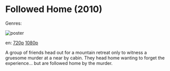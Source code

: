 # Followed Home (2010)

Genres: 

![poster](http://image.tmdb.org/t/p/w500/qA56xmjnVCYXjIqiaOZxhKhS82n.jpg)

en:
  [720p](magnet:?xt=urn:btih:21F34CF4D3516E24AEBB5D9C87F19AB245619CB9&tr=udp://glotorrents.pw:6969/announce&tr=udp://tracker.opentrackr.org:1337/announce&tr=udp://torrent.gresille.org:80/announce&tr=udp://tracker.openbittorrent.com:80&tr=udp://tracker.coppersurfer.tk:6969&tr=udp://tracker.leechers-paradise.org:6969&tr=udp://p4p.arenabg.ch:1337&tr=udp://tracker.internetwarriors.net:1337)
  [1080p](magnet:?xt=urn:btih:738F44A5B80A5AA59EC24AC21A8C501A67FF946F&tr=udp://glotorrents.pw:6969/announce&tr=udp://tracker.opentrackr.org:1337/announce&tr=udp://torrent.gresille.org:80/announce&tr=udp://tracker.openbittorrent.com:80&tr=udp://tracker.coppersurfer.tk:6969&tr=udp://tracker.leechers-paradise.org:6969&tr=udp://p4p.arenabg.ch:1337&tr=udp://tracker.internetwarriors.net:1337)
  


A group of friends head out for a mountain retreat only to witness a gruesome murder at a near by cabin. They head home wanting to forget the experience... but are followed home by the murder.